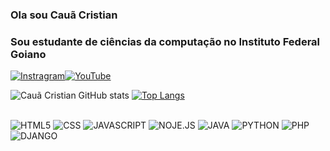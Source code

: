 ### Ola sou Cauã Cristian 
### Sou estudante de ciências da computação no Instituto Federal Goiano


[![Instragram](https://img.shields.io/badge/Instagram-E4405F?style=for-the-badge&logo=instagram&logoColor=white)](https://www.instagram.com/cauacristianinocencio/)[![YouTube](https://img.shields.io/badge/YouTube-FF0000?style=for-the-badge&logo=youtube&logoColor=white)](https://www.youtube.com/channel/UCyJ0BtYME-oa4KGfbomSPkQ)


![Cauã Cristian GitHub stats](https://github-readme-stats.vercel.app/api?username=CauaCristian&show_icons=true&theme=synthwave)
[![Top Langs](https://github-readme-stats.vercel.app/api/top-langs/?username=CauaCristian&hide_progress=true)](https://github.com/CauaCristian/github-readme-stats)

<div style="display: inline_block"><br/>
  <img aling="center" alt="HTML5" src="https://img.shields.io/badge/HTML5-E34F26?style=for-the-badge&logo=html5&logoColor=white"/>
  <img aling="center" alt="CSS" src="	https://img.shields.io/badge/CSS3-1572B6?style=for-the-badge&logo=css3&logoColor=white"/>
  <img aling="center" alt="JAVASCRIPT" src="https://img.shields.io/badge/HTML5-E34F26?style=for-the-badge&logo=html5&logoColor=white](https://img.shields.io/badge/JavaScript-F7DF1E?style=for-the-badge&logo=javascript&logoColor=black)"/>
  <img aling="center" alt="NOJE.JS" src="https://img.shields.io/badge/HTML5-E34F26?style=for-the-badge&logo=html5&logoColor=white](https://img.shields.io/badge/Node.js-43853D?style=for-the-badge&logo=node.js&logoColor=white)"/>
  <img aling="center" alt="JAVA" src="https://img.shields.io/badge/Java-ED8B00?style=for-the-badge&logo=openjdk&logoColor=white"/>
  <img aling="center" alt="PYTHON" src="https://img.shields.io/badge/HTML5-E34F26?style=for-the-badge&logo=html5&logoColor=white](https://img.shields.io/badge/Python-14354C?style=for-the-badge&logo=python&logoColor=white)"/>
  <img aling="center" alt="PHP" src="https://img.shields.io/badge/Java-ED8B00?style=for-the-badge&logo=openjdk&logoColor=white](https://img.shields.io/badge/PHP-777BB4?style=for-the-badge&logo=php&logoColor=white)"/>
  <img aling="center" alt="DJANGO" src="https://img.shields.io/badge/Java-ED8B00?style=for-the-badge&logo=openjdk&logoColor=white](https://img.shields.io/badge/PHP-777BB4?style=for-the-badge&logo=php&logoColor=white)](https://img.shields.io/badge/Django-092E20?style=for-the-badge&logo=django&logoColor=white)"/>
</div>
